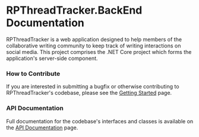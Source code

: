 # RPThreadTracker.BackEnd Documentation

RPThreadTracker is a web application designed to help members of the collaborative writing community to keep track of writing interactions on social media. This project comprises the .NET Core project which forms the application's server-side component.

### How to Contribute

If you are interested in submitting a bugfix or otherwise contributing to RPThreadTracker's codebase, please see the [Getting Started](gettingstarted/index.html) page.

### API Documentation

Full documentation for the codebase's interfaces and classes is available on the [API Documentation](api/index.md) page.
